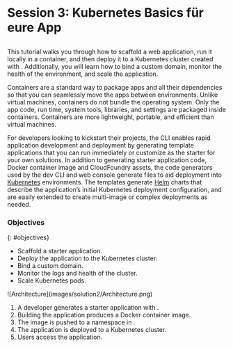 # Session 3: Kubernetes Basics für eure App

## 

This tutorial walks you through how to scaffold a web application, run it locally in a container, and then deploy it to a Kubernetes cluster created with . Additionally, you will learn how to bind a custom domain, monitor the health of the environment, and scale the application.

Containers are a standard way to package apps and all their dependencies so that you can seamlessly move the apps between environments. Unlike virtual machines, containers do not bundle the operating system. Only the app code, run time, system tools, libraries, and settings are packaged inside containers. Containers are more lightweight, portable, and efficient than virtual machines.

For developers looking to kickstart their projects, the  CLI enables rapid application development and deployment by generating template applications that you can run immediately or customize as the starter for your own solutions. In addition to generating starter application code, Docker container image and CloudFoundry assets, the code generators used by the dev CLI and web console generate files to aid deployment into [Kubernetes](https://kubernetes.io/) environments. The templates generate [Helm](https://github.com/kubernetes/helm) charts that describe the application’s initial Kubernetes deployment configuration, and are easily extended to create multi-image or complex deployments as needed.

### Objectives

{: \#objectives}

* Scaffold a starter application.
* Deploy the application to the Kubernetes cluster.
* Bind a custom domain.
* Monitor the logs and health of the cluster.
* Scale Kubernetes pods.

 !\[Architecture\]\(images/solution2/Architecture.png\)

1. A developer generates a starter application with .
2. Building the application produces a Docker container image.
3. The image is pushed to a namespace in .
4. The application is deployed to a Kubernetes cluster.
5. Users access the application.

